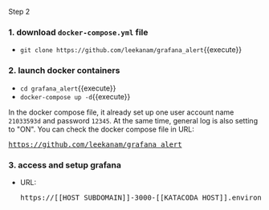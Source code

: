 Step 2

### 1. download `docker-compose.yml` file
- `git clone https://github.com/leekanam/grafana_alert`{{execute}}

### 2. launch docker containers
- `cd grafana_alert`{{execute}}
- `docker-compose up -d`{{execute}}

In the docker compose file, it already set up one user account name `21033593d` and password `12345`.
At the same time, general log is also setting to "ON".
You can check the docker compose file in URL: <pre>https://github.com/leekanam/grafana_alert</pre>
 

### 3. access and setup grafana 
- URL: <pre>https://[[HOST_SUBDOMAIN]]-3000-[[KATACODA_HOST]].environments.katacoda.com/</pre>
